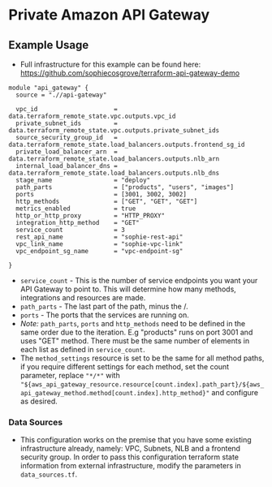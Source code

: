 # Private Amazon API Gateway

## Example Usage
* Full infrastructure for this example can be found here: https://github.com/sophiecosgrove/terraform-api-gateway-demo
```
module "api_gateway" {
  source = ".//api-gateway"

  vpc_id                     = data.terraform_remote_state.vpc.outputs.vpc_id
  private_subnet_ids         = data.terraform_remote_state.vpc.outputs.private_subnet_ids
  source_security_group_id   = data.terraform_remote_state.load_balancers.outputs.frontend_sg_id
  private_load_balancer_arn  = data.terraform_remote_state.load_balancers.outputs.nlb_arn
  internal_load_balancer_dns = data.terraform_remote_state.load_balancers.outputs.nlb_dns
  stage_name                 = "deploy"
  path_parts                 = ["products", "users", "images"]
  ports                      = [3001, 3002, 3002]
  http_methods               = ["GET", "GET", "GET"]
  metrics_enabled            = true
  http_or_http_proxy         = "HTTP_PROXY"
  integration_http_method    = "GET"
  service_count              = 3
  rest_api_name              = "sophie-rest-api"
  vpc_link_name              = "sophie-vpc-link"
  vpc_endpoint_sg_name       = "vpc-endpoint-sg"

}
```

* `service_count` - This is the number of service endpoints you want your API Gateway to point to. This will determine how many methods, integrations and resources are made.
* `path_parts` - The last part of the path, minus the /.
* `ports` - The ports that the services are running on.
* _Note:_ `path_parts`, `ports` and `http_methods` need to be defined in the same order due to the iteration. E.g "products" runs on port 3001 and uses "GET" method. There must be the same number of elements in each list as defined in `service_count`.
* The `method_settings` resource is set to be the same for all method paths, if you require different settings for each method, set the count parameter, replace `"*/*"` with `"${aws_api_gateway_resource.resource[count.index].path_part}/${aws_api_gateway_method.method[count.index].http_method}"` and configure as desired.

### Data Sources
* This configuration works on the premise that you have some existing infrastructure already, namely: VPC, Subnets, NLB and a frontend security group. In order to pass this configuration terraform state information from external infrastructure, modify the parameters in `data_sources.tf`.